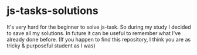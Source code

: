 # js-tasks-solutions

It's very hard for the beginner to solve js-task. So during my study I decided
to save all my solutions. In future it can be useful to remember what I've
already done before. (If you happen to find this repository, I think you are as
tricky & purposeful student as I was)
